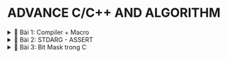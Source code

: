 # ADVANCE C/C++ AND ALGORITHM

<details>
  <summary>📂 Bài 1: Compiler + Macro</summary>

  ## Compiler
  **Định Nghĩa:** Compiler là quá trình chuyển đổi từ ngôn ngữ bậc cao (C, C++, Java...) sang ngôn ngữ bậc thấp (mã máy - 00011101), giúp chương trình hiểu và thực thi được.
  
  **Quá Trình Compiler:**
    <img src="https://s3-sgn09.fptcloud.com/codelearnstorage/Media/Default/Users/Darksider/ssj/maxresdefault.jpg">

   
  Quá trình biên dịch gồm 4 giai đoạn:
  
  - **Preprocessing (Tiền xử lý):**
    - Xử lý các lệnh bắt đầu bằng dấu `#` (Ví dụ: `#include <stdio.h>`, `#define`, `#if`...)
    - Thay thế các macro đã được định nghĩa trước (Ví dụ: `#define Pi 3.14`)
    - Xóa bỏ comment (chú thích)
    - Xử lý các điều kiện của tiền chỉ thị (`#if`, `#ifelse`, `#ifdef`, `#undef`...)
    - **Cú pháp chạy:**
      ```sh
      gcc -E tenfile.c -o tenfile.i
      ```
  
  - **Compiler:**
    - Chuyển đổi từ `file.i` sang `file.s`
    - Phân tích cú pháp, kiểm tra lỗi
    - Tối ưu mã nguồn giúp chương trình hoạt động hiệu quả hơn
    - **Cú pháp chạy:**
      ```sh
      gcc -S tenfile.i -o tenfile.s
      ```
  
  - **Assembling:**
    - Chuyển từ `file.s` sang `file.o`
    - Trình dịch assembler chuyển assembly code thành mã máy (000110010)
    - **Cú pháp chạy:**
      ```sh
      gcc -c tenfile.s -o tenfile.o
      ```
  
  - **Linking:**
    - Chuyển từ `file.o` sang `file.exe`
    - Liên kết các file lại với nhau
    - **Cú pháp chạy:**
      ```sh
      gcc tenfile.o -o tenfile
      ```
  
  ## Macro
  **Định Nghĩa:** Macro là các từ khóa định nghĩa hoạt động trong giai đoạn tiền xử lý (Preprocessing). Có 3 nhóm chính:
  - `#include`
  - `#define`, `#undef`
  - `#if`, `#elif`, `#else`, `#ifdef`, `#ifndef`
  
  **#include:**
  - **Định Nghĩa:** Dùng để chèn nội dung của một file vào file khác.
  
  - **Ví dụ:**
    #### File1.c
    ```c
    void Tong(int a, int b){
        printf("Tong: a + b = %d", a + b);
    }
    ```
   
    #### File2.c
    ```c
    #include <stdio.h>
    #include "File1.c"
    
    int main(){
        Tong(2, 3);
        return 0;
    }
    ```
  
  - **Ưu điểm:**
    - Tái sử dụng mã nguồn, tránh lặp code không cần thiết
    - Quản lý file chương trình hiệu quả
  
  - **Lưu ý:**
    - `#include <stdio.h>`: Dùng để gọi thư viện chuẩn của C
    - `#include "file.c"`: Dùng để gọi file tự định nghĩa
    - Không được `#include` hai file giống nhau trong cùng một mã nguồn

   **#define:**
  - **Định Nghĩa:** Dùng để định nghĩa lại 1 khái niệm, bằng các giá trị, chuỗi đơn giản hơn.
   - 
   - **Ứng dụng:**
   - Dùng để định nghĩa, thay thế bằng 1 giá trị hoặc (chuỗi) khác đơn giản hơn 
   - Dùng để tạo nhiều hàm, có cấu trúc giống nhau, tối ưu chương trình hơn 
   - Kết hợp với toán tử ## dùng để nối chuỗi 
   - Sử dụng toán tử # để chuyển 1 định dạng bất kỳ thành chuỗi 

     - **Ví dụ 1:**  #define Pi 3.14 ( Sau quá trình tiền xử các thành phần có chứa Pi thì sẽ được chuyển thành giá trị 3.14 )
     - **Ví dụ 2:** Dùng để tạo nhiều hàm, có cấu trúc giống nhau
#### main.c
  ```c
    #include <stdio.h>  
    
    #define FULL_NAME(name,cmd)   \
    void name (){                    \
        printf(cmd);                  \
    }

    FULL_NAMEC(test1,"Nguyen Cong Phuong\n");
    FULL_NAME(test2,"Pham Van Ky\n");
```

#### main.i
  ```c
void test1 (){ printf("Nguyen Cong Phuong\n"); };
void test2 (){ printf("Pham Van Ky\n"); };
```
- **Ví dụ 3:** Kết hợp với toán tử ## dùng để nối chuỗi
#### main.c
  ```c
    #define FULL_NAME(name)   \
     int int_##name ;             \
     float float_##name

     FULL_NAME(Tong); // Dùng để tạo ra nhiều biến mới, có cùng kiểu dữ liệu 
```

#### main.i
  ```c
int int_Tong ;
float float_Tong;
```
- **Ví dụ 4:** Sử dụng toán tử # để chuyển 1 định dạng bất kỳ thành chuỗi
#### main.c
  ```c
    #define FULL_NAME2(name)   \
    printf(#name)

   FULL_NAME(LeHungAnh); 
```

#### main.i
  ```c
    printf("LeHungAnh");
```

**#unfine:** 
- **Định Nghĩa:** Dùng để hủy 1 macro đã được định nghĩa trước đó 
-**Ví dụ:** 
#### main.c
  ```c
#include <stdio.h>

// undef dùng để hủy 1 macro đã định nghĩa trước đó
#define HCN 50 

int main(){
    printf("Hinh Chu Nhat : %d\n", HCN);

#undef HCN 
#define HCN 30

   printf("Hinh Chu Nhat : %d\n", HCN);
}
```

#### main.c
  ```c
Hinh Chu Nhat : 50
Hinh Chu Nhat : 30
```

**#ifndef:** 
- **Định Nghĩa:** 
- Dùng để kiểm tra xem 1 macro đã được định nghĩa chưa, nếu chưa định nghĩa thì nó sẽ được định nghĩa lại ở phía dưới chương trình
- Dùng để tránh lặp mã nguồn của chương trình

- **Ví dụ:**
#### main.c
  ```c
#include <stdio.h>

#ifndef HCN // Dùng để kiểm tra HCN đã được định nghĩa chưa nếu chưa thì sẽ được định nghĩa lại và chương trình [#inndef - #endif], được thực thi !!!
#define HCN 5

int arr[HCN] ={1,2,3,4,9};

#endif // Kết thúc chỉ thị điều kiện

```

**#ifdef:** 
- **Định Nghĩa:** Dùng để kiểm tra xem 1 macro đã được định nghĩa chưa, nếu chưa định nghĩa thì chương trình phía dưới không thực thi

- **Ví dụ:**
#### main.c
  ```c
#include <stdio.h>

#define HCN 5
#ifdef HCN // Dùng để kiểm tra HCN đã được định nghĩa chưa nếu chưa định nghĩa thì chương trình [#inndef - #endif] sẽ không được thực thi !!!

int arr[HCN] ={1,2,3,4,9};

#endif // Kết thúc chỉ thị điều kiện

```

**#if, #elif, #else #endif:** 
- **Định Nghĩa:** 
  - #if sử dụng để bắt đầu một điều kiện tiền xử lý.
  - Nếu điều kiện trong #if là đúng, các dòng mã nguồn sau #if sẽ được biên dịch
  - Nếu sai, các dòng mã nguồn sẽ bị bỏ qua đến khi gặp #endif
  - #elif dùng để thêm một điều kiện mới khi điều kiện trước đó là #if hoặc #elif là sai
  - #else dùng khi không có điều kiện nào ở trên đúng





</details>

<details>
  <summary>📂 Bài 2: STDARG - ASSERT</summary>

## I. Thư Viện Stdarg
### a. Khái niệm
Thư viện `stdarg` được ứng dụng cho các trường hợp làm việc với các hàm có số lượng input đầu vào không cố định.

### b. Cấu trúc của thư viện stdarg

- `va_list`: Là một kiểu dữ liệu trong C, được định nghĩa trong thư viện `<stdarg.h>`, dùng để xử lý danh sách các đối số có số lượng không xác định (variadic arguments).

#### **Cú pháp:**
```c
va_list tenbien;
```
Ví dụ:
```c
void Tong (int sum, ...){ // … : 4,5,3.14, "hello"
    va_list args; // Tạo một biến args kiểu dữ liệu char*
}
```

- `va_start`: Khởi tạo danh sách đối số, loại bỏ các thành phần trước dấu `...` và giữ lại các thành phần sau `...`.

#### **Cú pháp:**
```c
va_start(tenbien, tenbienloaibo);
```
Ví dụ:
```c
void Tong (int sum, ...){
    va_list args;
    va_start(args, sum); // Loại bỏ các thành phần trước '...', giữ lại các đối số sau '...'
}
```

- `va_arg`: Lấy ra từng đối số (mỗi lần gọi sẽ lấy ra một đối số).

#### **Cú pháp:**
```c
va_arg(tenbien, kieudulieu);
```
Ví dụ:
```c
void Tong (int sum, ...){
    va_list args;
    va_start(args, sum);
    
    printf("[1] = %d\n", va_arg(args, int));
    printf("[2] = %d\n", va_arg(args, int));
    printf("[3] = %.2f\n", va_arg(args, double));
    printf("[4] = %s\n", va_arg(args, char*));
}
```

- `va_end`: Kết thúc chương trình

#### **Cú pháp:**
```c
va_end(tenbien);
```

### **Ứng dụng:**
- Giải quyết các bài toán không xác định được số lượng tham số đầu vào.

---

## **Ví dụ 1: Tính tổng với số lượng tham số không cố định, nhưng biết được số lượng tham số truyền vào cho 1 lần tính toán**

### **Ý tưởng:**
Làm sao để giải quyết bài toán, tính tổng khi biết số lượng truyền vào không cố định, khi thì truyền 3 tham số , khi thì truyền 4 tham số, nhưng để giải quyết bài toán này ? Thư viện Stdarg sẽ hỗ trợ và giải quyết bài toán này, để giải quyết bài toán Ví dụ 1 này ta cần biết số lượng tham số truyền vào trong 1 lần tính.

```c
#include <stdio.h>
#include <stdarg.h> 

void sum(int count, ...) // count : tham số cố định , ... đại diện cho số lượng đối số truyền vào dựa vào tham số cố định
{  

     va_list args ;
     // int count : “4” ; ... : “4,5,6,7”
     // args = “int cout,4,5,6,7”

     va_start(args,count); 
     //args = “4,5,6,7”

     
     int tong = 0;

     for (int i = 0; i < count; i++) // int i = 0 ; i<4 ; i++
     {
        tong = tong + va_arg(args,int);
     }
     
     va_end(args);

     printf("Sum = %d", tong);

}

int main(){
  sum(4,4,5,6,7);
}
```

---

## **Ví dụ 2: Không cần biết trước số lượng tham số 1 lần truyền vào, cho 1 lần tính toán**
### **Ý tưởng:**
Thêm số `0` vào cuối tham số truyền vào để làm điều kiện dừng vòng lặp.

```c
#include<stdio.h>
#include<stdarg.h>

#define tong(...) sum(__VA_ARGS__,0) // Thêm con số 0 ở cuối tham số.
//           tong (1,2,3,4)       sum(1,2,3,4,0)   
// __VA_ARGS__ : 1,2,3,4 
// __VA_ARGS__ : Dùng để lưu các thành phần không xác định của “…”

void sum(int count,...){ //sum (1,2,3,4,0) 

     va_list args ;
     // args = " int count,2,3,4,0"

     va_start(args,count);
     // args = "2,3,4,0"

     int result = count ;
     // result = 1

     int value ;

     while ((value = va_arg(args,int)) != 0) // Kết thúc khi va_arg = 0
     {
        result = result + value;
     }
     
     printf("Sum = %d", result);

     va_end(args);

}

int main(){
 
   tong(1,2,3,4);

}
```

---

## **Ví dụ 3: Xử lý khi input truyền vào chứa số 0, không phải ở cuối**
### **Ý tưởng:**
Sử dụng một ký hiệu đặc biệt thay vì số `0` để đánh dấu điểm kết thúc.

```c
#include<stdio.h>
#include<stdarg.h>

#define tong(...) sum(__VA_ARGS__, "a")
// tong (1,2,3,4) sum(1,2,3,4,a)

int sum(int count,...){

     va_list args ;
     // args = " int count,2,3,4,a"
     va_list args1;

     va_start(args, count);
     // args = "2,3,4,a"

     va_copy(args1, args); // Copy dữ liệu args sang args1
     // args1 = "2,3,4,a"

     int result = count ;
     // result = 1

     while ((va_arg(args1, char*)) != (char*)"a") // Kết thúc khi va_arg1 = a
     {
        result = result + va_arg(args,int);
     }
     
     va_end(args);

     return result;

}

int main(){
 
    printf("Sum = %d", tong(1,2,3,4));

}
```

---

## II. Thư Viện `assert`
### **Khái niệm:**
- `assert` là một macro có sẵn trong thư viện `<assert.h>`.
- Dùng để kiểm tra chương trình và báo lỗi nếu điều kiện không đúng.
- Nếu điều kiện kiểm tra đúng, chương trình tiếp tục thực thi bình thường, nếu sai, chương trình sẽ dừng lại và báo lỗi.
- Được sử dụng chủ yếu để debug chương trình.

### **Ví dụ:**
```c
#include <stdio.h>
#include <assert.h>

int tong(int a, int b){
    int sum = a + b;
    assert(sum == 5 && "Gia Tri Sum Phai Bang 5 !!!");
    printf("sum = %d", sum);
}

int main(){
    tong(7, 3);
}
```

```c
Windows PowerShell
Copyright (C) Microsoft Corporation. All rights reserved.

PS D:\LAP_TRINH_C_C++> cd "d:\LAP_TRINH_C_C++\STDARG - ASSERT\thuvien_assert\" ; if ($?) { gcc main.c -o main } ; if
($?) { .\main }
Assertion failed: sum == 5 && " Gia Tri Sum Phai Bang 10 !!
This application has requested the Runtime to terminate it in an unusual way.
Please contact the application's support team for more information.
PS D:\LAP_TRINH_C_C++\STDARG - ASSERT\thuvien_assert>
```


---

</details>



<details>
  <summary>📂 Bài 3: Bit Mask trong C</summary>

## I. Khái niệm
**Bit mask** là kỹ thuật thao tác trực tiếp trên các **bit riêng lẻ** của một biến, thường dùng để quản lý **trạng thái (flags)** hoặc **thuộc tính** trong cùng một biến số nguyên. Bit mask giúp dễ dàng thay đổi, kiểm tra, hoặc xóa trạng thái của các bit cụ thể mà không làm ảnh hưởng đến các bit khác.

## II. Ưu điểm
- **Tối ưu bộ nhớ**: Dùng chỉ 1 byte (hoặc ít hơn) để lưu trữ nhiều thuộc tính khác nhau.
- **Hiệu suất cao**: Các phép toán bitwise thực thi rất nhanh, có thể thao tác trên nhiều trạng thái cùng lúc.
- **Dễ dàng mở rộng**: Có thể thêm nhiều tính năng mà không cần thay đổi cấu trúc dữ liệu.

## III. Quy ước kích thước biến
| Kiểu dữ liệu         | Kích thước | Số bit |
|----------------------|------------|--------|
| `int8_t`, `uint8_t`   | 1 byte     | 8 bit  |
| `int16_t`, `uint16_t` | 2 byte     | 16 bit |

## IV. Các phép toán Bitwise

![Bitwise Operators](https://github.com/user-attachments/assets/1111e2f8-87db-47f4-813d-067f279a6960)

### Ví dụ: Toán tử Bitwise

```c
uint8_t user1 = 0b00001110;
uint8_t user2 = 0b10101001;

// Toán tử NOT (~)
user1 = ~user2;  // 0b01010110

// Toán tử AND (&)
user1 = user1 & user2;  // 0b00000000

// Toán tử OR (|)
user1 = user1 | user2;  // 0b10101111

// Toán tử XOR (^)
user1 = user1 ^ user2;  // 0b10100111

// Dịch bit
uint8_t A = 0b00011000;
A >>= 1; // 0b00001100 (dịch phải 1 bit)

A = 0b00011000;
A <<= 1; // 0b00110000 (dịch trái 1 bit)

#include <stdio.h>
#include <stdint.h>

// Quy định từng bit mang 1 thông tin khác nhau
#define GENDER        (1 << 0)  // 00000001
#define TSHIRT        (1 << 1)  // 00000010
#define HAT           (1 << 2)  // 00000100
#define SHOES         (1 << 3)  // 00001000
#define FEATURE1      (1 << 4)  // 00010000
#define FEATURE2      (1 << 5)  // 00100000
#define FEATURE3      (1 << 6)  // 01000000
#define FEATURE4      (1 << 7)  // 10000000

// Hàm bật tính năng
void enableFeature(uint8_t *features, uint8_t feature) {
    *features |= feature;
}

// Hàm tắt tính năng
void disableFeature(uint8_t *features, uint8_t feature) {
    *features &= ~feature;
}

// Hàm kiểm tra tính năng có bật không
int isFeatureEnabled(uint8_t features, uint8_t feature) {
    return (features & feature) != 0;
}

// Hàm liệt kê các tính năng đã bật
void listSelectedFeatures(uint8_t features) {
    printf("Selected Features:\n");

    if (features & GENDER) {
        printf("- Gender\n");
    }
    if (features & TSHIRT) {
        printf("- T-Shirt\n");
    }
    if (features & HAT) {
        printf("- Hat\n");
    }
    if (features & SHOES) {
        printf("- Shoes\n");
    }

    // In ra trạng thái của từng bit
    for (int i = 0; i < 8; i++) {
        printf("Feature %d: %d\n", i + 1, (features >> i) & 1);
    }
}

int main() {
    uint8_t options = 0;

    // Bật tính năng GENDER, TSHIRT và HAT
    enableFeature(&options, GENDER | TSHIRT | HAT); // 00000111

    // Tắt tính năng TSHIRT
    disableFeature(&options, TSHIRT); // 00000101

    // Liệt kê các tính năng đã bật
    listSelectedFeatures(options);

    return 0;
}

</details> ```

